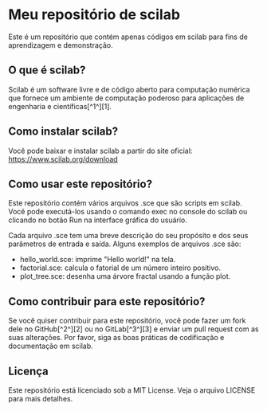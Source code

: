 # Meu repositório de scilab

Este é um repositório que contém apenas códigos em scilab para fins de aprendizagem e demonstração.

## O que é scilab?

Scilab é um software livre e de código aberto para computação numérica que fornece um ambiente de computação poderoso para aplicações de engenharia e científicas[^1^][1].

## Como instalar scilab?

Você pode baixar e instalar scilab a partir do site oficial: https://www.scilab.org/download

## Como usar este repositório?

Este repositório contém vários arquivos .sce que são scripts em scilab. Você pode executá-los usando o comando exec no console do scilab ou clicando no botão Run na interface gráfica do usuário.

Cada arquivo .sce tem uma breve descrição do seu propósito e dos seus parâmetros de entrada e saída. Alguns exemplos de arquivos .sce são:

- hello_world.sce: imprime "Hello world!" na tela.
- factorial.sce: calcula o fatorial de um número inteiro positivo.
- plot_tree.sce: desenha uma árvore fractal usando a função plot.

## Como contribuir para este repositório?

Se você quiser contribuir para este repositório, você pode fazer um fork dele no GitHub[^2^][2] ou no GitLab[^3^][3] e enviar um pull request com as suas alterações. Por favor, siga as boas práticas de codificação e documentação em scilab.

## Licença

Este repositório está licenciado sob a MIT License. Veja o arquivo LICENSE para mais detalhes.

